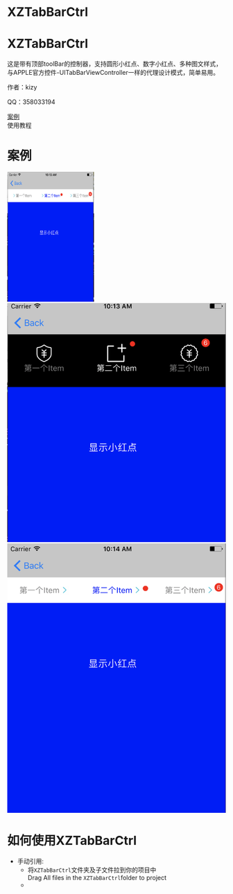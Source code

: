 # XZTabBarCtrl
<h1>XZTabBarCtrl</h1>
<p>这是带有顶部toolBar的控制器，支持圆形小红点、数字小红点、多种图文样式，与APPLE官方控件-UITabBarViewController一样的代理设计模式，简单易用。</p>
<p>作者：kizy</p>
<p>QQ：358033194</p>
<a href="#case">案例</a><br>
<a hred = "#use">使用教程</a>
<h1 name = "case">案例</h1>
<img src = "example1.png" style = "width: 200px; height: 300px;"\>
<img src = "example2.png" \>
<img src = "example3.png" \>
<h1>如何使用XZTabBarCtrl</h1>
<ul>
<li>手动引用:
<ul>
<li>
将<code>XZTabBarCtrl</code>文件夹及子文件拉到你的项目中<br>
Drag All files in the <code>XZTabBarCtrl</code>folder to project
</li>
<li></li>
</ul>
</li>

</ul>

